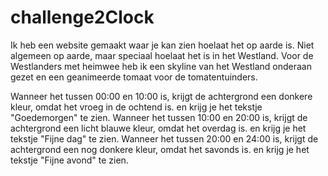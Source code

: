 # challenge2Clock
Ik heb een website gemaakt waar je kan zien hoelaat het op aarde is.
Niet algemeen op aarde, maar speciaal hoelaat het is in het Westland.
Voor de Westlanders met heimwee heb ik een skyline van het Westland onderaan gezet en een geanimeerde tomaat voor de 
tomatentuinders.

Wanneer het tussen 00:00 en 10:00 is, krijgt de achtergrond een donkere kleur, omdat het vroeg in de ochtend is.
  en krijg je het tekstje "Goedemorgen" te zien.
Wanneer het tussen 10:00 en 20:00 is, krijgt de achtergrond een licht blauwe kleur, omdat het overdag is.
  en krijg je het tekstje "Fijne dag" te zien.
Wanneer het tussen 20:00 en 24:00 is, krijgt de achtergrond een nog donkere kleur, omdat het savonds is.
  en krijg je het tekstje "Fijne avond" te zien.
